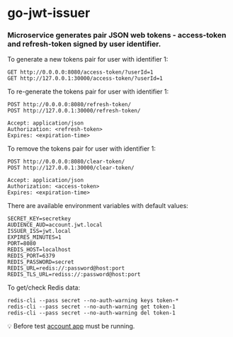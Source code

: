 # go-jwt-issuer

### Microservice generates pair JSON web tokens - access-token and refresh-token signed by user identifier.

To generate a new tokens pair for user with identifier 1:
```
GET http://0.0.0.0:8080/access-token/?userId=1
GET http://127.0.0.1:30000/access-token/?userId=1
```

To re-generate the tokens pair for user with identifier 1:
```
POST http://0.0.0.0:8080/refresh-token/
POST http://127.0.0.1:30000/refresh-token/

Accept: application/json
Authorization: <refresh-token>
Expires: <expiration-time>
```

To remove the tokens pair for user with identifier 1:
```
POST http://0.0.0.0:8080/clear-token/
POST http://127.0.0.1:30000/clear-token/

Accept: application/json
Authorization: <access-token>
Expires: <expiration-time>
```

There are available environment variables with default values:
```
SECRET_KEY=secretkey
AUDIENCE_AUD=account.jwt.local
ISSUER_ISS=jwt.local
EXPIRES_MINUTES=1
PORT=8080
REDIS_HOST=localhost
REDIS_PORT=6379
REDIS_PASSWORD=secret
REDIS_URL=redis://:password@host:port
REDIS_TLS_URL=rediss://:password@host:port
```

To get/check Redis data:
```
redis-cli --pass secret --no-auth-warning keys token-*
redis-cli --pass secret --no-auth-warning get token-1
redis-cli --pass secret --no-auth-warning del token-1
```

💡 Before test <a href="https://github.com/oleksiivelychko/go-account">account app</a> must be running.
